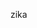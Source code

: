 zika 

<!---
marcos-aurelio-etec/marcos-aurelio-etec is a ✨ special ✨ repository because its `README.md` (this file) appears on your GitHub profile.
You can click the Preview link to take a look at your changes.
--->
